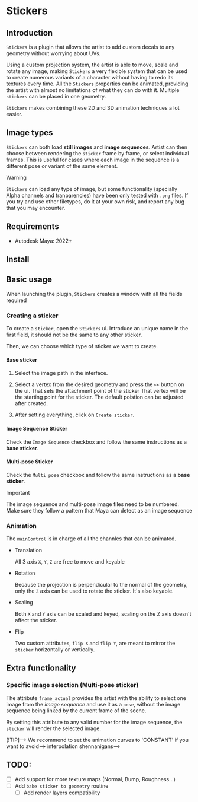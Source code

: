 # Stickers

## Introduction

`Stickers` is a plugin that allows the artist to add custom decals to any
geometry without worrying about UVs.

Using a custom projection system, the artist is able to move, scale and rotate
any image, making `Stickers` a very flexible system that can be used to create
numerous variants of a character without having to redo its textures every
time. All the `Stickers` properties can be animated, providing the artist with
almost no limitations of what they can do with it. Multiple `stickers` can be
placed in one geometry.

`Stickers` makes combining these 2D and 3D animation techniques a lot easier.

## Image types

`Stickers` can both load **still images** and **image sequences**. Artist can
then choose between rendering the `sticker` frame by frame, or select
individual frames. This is useful for cases where each image in the sequence is
a different pose or variant of the same element.

> [!WARNING]
>`Stickers` can load any type of image, but some functionality
>(specially Alpha channels and tranparencies) have been only tested with `.png`
>files. If you try and use other filetypes, do it at your own risk, and report
>any bug that you may encounter.

## Requirements

* Autodesk Maya: 2022+

## Install

## Basic usage

When launching the plugin, `Stickers` creates a window with all the fields required

### Creating a sticker

To create a `sticker`, open the `Stickers` ui. Introduce an unique name in the
first field, it should not be the same to any other sticker.

Then, we can choose which type of sticker we want to create.

#### Base sticker

1. Select the image path in the interface.

1. Select a vertex from the desired geometry and press the `<<`
   button on the ui. That sets the attachment point of the sticker That vertex
   will be the starting point for the sticker. The default poistion
   can be adjusted after created.

1. After setting everything, click on `Create sticker`.

#### Image Sequence Sticker

Check the `Image Sequence` checkbox and follow the same instructions as a
**base sticker**.

#### Multi-pose Sticker

Check the `Multi pose` checkbox and follow the same instructions as a
**base sticker**.

> [!IMPORTANT]
>The image sequence and multi-pose image files need to be
>numbered. Make sure they follow a pattern that Maya can detect
>as an image sequence

### Animation

<!--The `sticker` object is located under the selected geometry. There is a root-->
<!--node called `{sticker_name}_anchor_node` that 'anchors' the sticker to the-->
<!--geometry. The `sticker` is essentially constrained to the surface of the-->
<!--geometry, and it's movement will depend directly to that.-->

<!--`{sticker_name}_base_node` which is the main controller node, holds the-->
<!--principal attributes and can be animated.-->

The `mainControl` is in charge of all the channles that can be animated.

* Translation

  All 3 axis `X`, `Y`, `Z` are free to move and keyable

* Rotation

  Because the projection is perpendicular to the normal of the geometry, only
  the `Z` axis can be used to rotate the sticker. It's also keyable.

* Scaling

  Both `X` and `Y` axis can be scaled and keyed, scaling on the Z axis doesn't
  affect the sticker.

* Flip

  Two custom attributes, `flip X` and `flip Y`, are meant to mirror the
  `sticker` horizontally or vertically.

<!--* Transparency-->
<!---->
<!--  Controls the transparency of the sticker (0 - Opaque, 1 - Completely-->
<!--  transparent)-->

<!--### Delete a sticker-->
<!---->
<!--To delete a given sticker, go to the `Stickers` menu in the 3dview, write the-->
<!--same unique name of the sticker and press `Remove sticker`.-->

## Extra functionality

<!--### Move sticker up/down in render order-->
<!---->
<!--Inside the `shader editor`, the artist can use a panel to rearrange the-->
<!--rendering order of all created stickers for the geometry (similar to 'move to-->
<!--front/back' controls).-->

### Specific image selection (Multi-pose sticker)

The attribute `frame_actual` provides the artist with the ability to select one
image from the *image sequence* and use it as a `pose`, without the image
sequence being linked by the current frame of the scene.

By setting this attribute to any valid number for the image sequence, the
`sticker` will render the selected image.


<!--> [!TIP]-->
<!-->We recommend to set the animation curves to 'CONSTANT' if you want to avoid-->
<!-->interpolation shennanigans-->


## TODO:

- [ ] Add support for more texture maps (Normal, Bump, Roughness...)
- [ ] Add `bake sticker to geometry` routine
    - [ ] Add render layers compatibility
